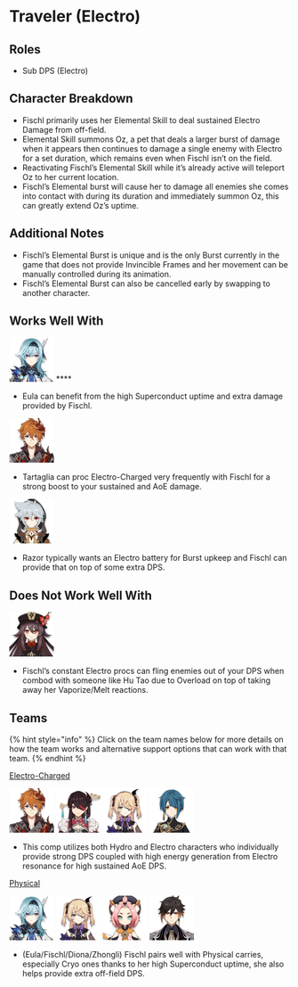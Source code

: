 # Traveler \(Electro\)

## Roles

* Sub DPS \(Electro\)

## Character Breakdown

* Fischl primarily uses her Elemental Skill to deal sustained Electro Damage from off-field.
* Elemental Skill summons Oz, a pet that deals a larger burst of damage when it appears then continues to damage a single enemy with Electro for a set duration, which remains even when Fischl isn’t on the field.
* Reactivating Fischl’s Elemental Skill while it’s already active will teleport Oz to her current location.
* Fischl’s Elemental burst will cause her to damage all enemies she comes into contact with during its duration and immediately summon Oz, this can greatly extend Oz’s uptime.

## Additional Notes

* Fischl’s Elemental Burst is unique and is the only Burst currently in the game that does not provide Invincible Frames and her movement can be manually controlled during its animation.
* Fischl’s Elemental Burst can also be cancelled early by swapping to another character.

## Works Well With

![](../../.gitbook/assets/ui_avataricon_eula.png) ****

* Eula can benefit from the high Superconduct uptime and extra damage provided by Fischl.

![](../../.gitbook/assets/ui_avataricon_tartaglia.png) 

* Tartaglia can proc Electro-Charged very frequently with Fischl for a strong boost to your sustained and AoE damage.

![](../../.gitbook/assets/ui_avataricon_razor.png) 

* Razor typically wants an Electro battery for Burst upkeep and Fischl can provide that on top of some extra DPS.

## Does Not Work Well With

![](../../.gitbook/assets/ui_avataricon_hutao.png) 

* Fischl’s constant Electro procs can fling enemies out of your DPS when combod with someone like Hu Tao due to Overload on top of taking away her Vaporize/Melt reactions.

## Teams

{% hint style="info" %}
Click on the team names below for more details on how the team works and alternative support options that can work with that team.
{% endhint %}

[Electro-Charged](../../teams/electro-charged.md)

![](../../.gitbook/assets/ui_avataricon_tartaglia.png) ![](../../.gitbook/assets/ui_avataricon_beidou.png) ![](../../.gitbook/assets/ui_avataricon_fischl.png) ![](../../.gitbook/assets/ui_avataricon_xingqiu.png) 

* This comp utilizes both Hydro and Electro characters who individually provide strong DPS coupled with high energy generation from Electro resonance for high sustained AoE DPS.

[Physical](../../teams/physical.md)

![](../../.gitbook/assets/ui_avataricon_eula.png) ![](../../.gitbook/assets/ui_avataricon_fischl.png) ![](../../.gitbook/assets/ui_avataricon_diona.png) ![](../../.gitbook/assets/ui_avataricon_zhongli.png) 

* \(Eula/Fischl/Diona/Zhongli\) Fischl pairs well with Physical carries, especially Cryo ones thanks to her high Superconduct uptime, she also helps provide extra off-field DPS.

